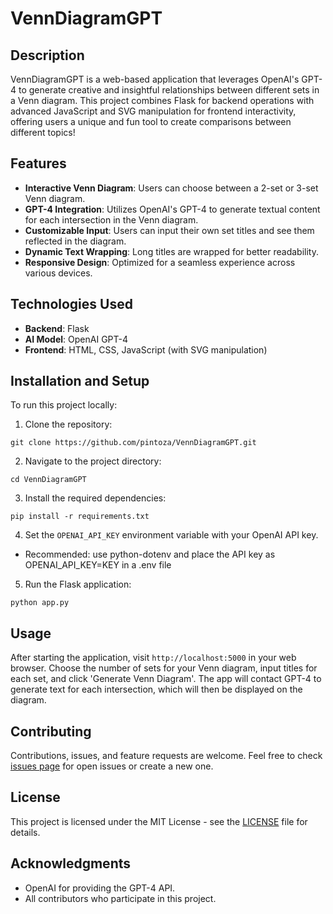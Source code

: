 # VennDiagramGPT

## Description
VennDiagramGPT is a web-based application that leverages OpenAI's GPT-4 to generate creative and insightful relationships between different sets in a Venn diagram. This project combines Flask for backend operations with advanced JavaScript and SVG manipulation for frontend interactivity, offering users a unique and fun tool to create comparisons between different topics!

## Features
- **Interactive Venn Diagram**: Users can choose between a 2-set or 3-set Venn diagram.
- **GPT-4 Integration**: Utilizes OpenAI's GPT-4 to generate textual content for each intersection in the Venn diagram.
- **Customizable Input**: Users can input their own set titles and see them reflected in the diagram.
- **Dynamic Text Wrapping**: Long titles are wrapped for better readability.
- **Responsive Design**: Optimized for a seamless experience across various devices.

## Technologies Used
- **Backend**: Flask
- **AI Model**: OpenAI GPT-4
- **Frontend**: HTML, CSS, JavaScript (with SVG manipulation)

## Installation and Setup
To run this project locally:

1. Clone the repository:
```
git clone https://github.com/pintoza/VennDiagramGPT.git
```
2. Navigate to the project directory:
```
cd VennDiagramGPT
```
3. Install the required dependencies:
```
pip install -r requirements.txt
```
4. Set the `OPENAI_API_KEY` environment variable with your OpenAI API key.
  - Recommended: use python-dotenv and place the API key as OPENAI_API_KEY=KEY in a .env file
5. Run the Flask application:
```
python app.py
```

## Usage
After starting the application, visit `http://localhost:5000` in your web browser. Choose the number of sets for your Venn diagram, input titles for each set, and click 'Generate Venn Diagram'. The app will contact GPT-4 to generate text for each intersection, which will then be displayed on the diagram.

## Contributing
Contributions, issues, and feature requests are welcome. Feel free to check [issues page](https://github.com/pintoza/VennDiagramGPT/issues) for open issues or create a new one.

## License
This project is licensed under the MIT License - see the [LICENSE](LICENSE) file for details.

## Acknowledgments
- OpenAI for providing the GPT-4 API.
- All contributors who participate in this project.
